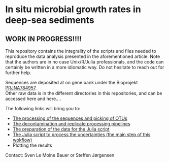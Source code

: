 # In situ microbial growth rates in deep-sea sediments

## WORK IN PROGRESS!!!!


This repository contains the integrality of the scripts and files needed to reproduce the data analysis presented in the aforementioned article. Note that the authors are in no case Unix/R/Julia professionals, and the code can certainly be written in a more idiomatic way. Do not hesitate to reach out for further help.


Sequences are deposited at on gene bank under the Bioprojekt [PRJNA784957](https://www.ncbi.nlm.nih.gov/bioproject/PRJNA784957/).  
Other raw data is in the different directories in this repositories, and can be accessed here and here....  

The following links will bring you to:
- [The processing of the sequences and picking of OTUs](Pipeline%20explanations.md)
- [The decontamination and replicate processing pipelines](./Decontamination_Pooling/DecontaminationPooling.md)
- [The preparation of the data for the Julia script](./PreparationJulia/PreparationJulia.md)
- [The Julia script to process the uncertainties (the main step of this wokflow)](./JuliaScript/JuliaScript.md)
- Plotting the results



Contact: Sven Le Moine Bauer or Steffen Jørgensen

